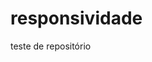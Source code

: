 # responsividade
 teste de repositório

<a href="https://juan-ribeiro02.github.io/responsividade/index.html">
